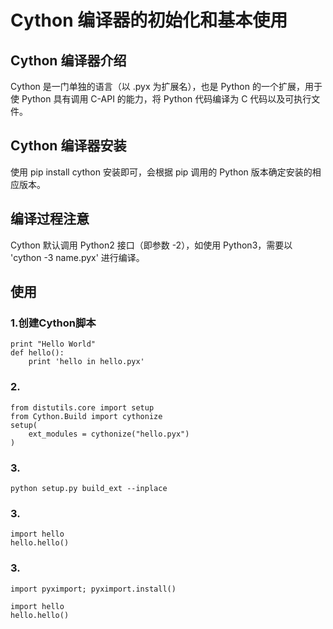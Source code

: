 # Cython 编译器的初始化和基本使用

## Cython 编译器介绍
Cython 是一门单独的语言（以 .pyx 为扩展名），也是 Python 的一个扩展，用于使 Python 具有调用 C-API 的能力，将 Python 代码编译为 C 代码以及可执行文件。

## Cython 编译器安装
使用 pip install cython 安装即可，会根据 pip 调用的 Python 版本确定安装的相应版本。

## 编译过程注意
Cython 默认调用 Python2 接口（即参数 -2），如使用 Python3，需要以 'cython -3 name.pyx' 进行编译。

## 使用
### 1.创建Cython脚本
``` cython
print "Hello World"
def hello():
    print 'hello in hello.pyx'
```

### 2.
``` cython
from distutils.core import setup
from Cython.Build import cythonize
setup(
    ext_modules = cythonize("hello.pyx")
)
```

### 3.
``` cython
python setup.py build_ext --inplace
```

### 3.
``` cython
import hello
hello.hello()
```

### 3.
``` cython
import pyximport; pyximport.install()

import hello
hello.hello()
```
